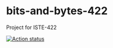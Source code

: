 # bits-and-bytes-422
Project for ISTE-422

[![Action status](https://github.com/bjackson13/bits-and-bytes-422/workflows/main/badge.svg?branch=master)](https://github.com/bjackson13/bits-and-bytes-422/actions)